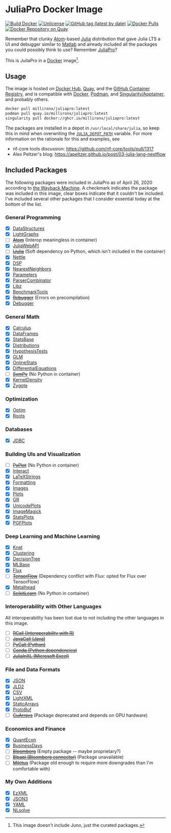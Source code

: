 # JuliaPro Docker Image

[![Build Docker](https://github.com/MillironX/docker-JuliaPro/actions/workflows/build.yml/badge.svg)](https://github.com/MillironX/docker-JuliaPro/actions/workflows/build.yml)
[![Unlicense](https://img.shields.io/github/license/MillironX/docker-JuliaPro)](https://github.com/MillironX/docker-JuliaPro/blob/master/LICENSE)
[![GitHub tag (latest by date)](https://img.shields.io/github/v/tag/MillironX/docker-JuliaPro)](https://github.com/MillironX/docker-JuliaPro/tags)
[![Docker Pulls](https://img.shields.io/docker/pulls/millironx/juliapro)](https://hub.docker.com/r/millironx/juliapro)
[![Docker Repository on Quay](https://quay.io/repository/millironx/juliapro/status "Docker Repository on
Quay")](https://quay.io/repository/millironx/juliapro)

Remember that clunky [Atom]-based [Julia] distribution that gave Julia LTS a UI
and debugger similar to [Matlab] and already included all the packages you could
possibly think to use? Remember [JuliaPro]?

This is JuilaPro in a [Docker] image[^1].

## Usage

The image is hosted on [Docker Hub], [Quay], and the [GitHub Container
Registry], and is compatible with [Docker], [Podman], and
[Singularity/Apptainer], and probably others.

```bash
docker pull millironx/juliapro:latest
podman pull quay.io/millironx/juliapro:latest
singularity pull docker://ghcr.io/millironx/juliapro:latest
```

The packages are installed in a depot in `/usr/local/share/julia`, so keep this
in mind when overwriting the [`JULIA_DEPOT_PATH`] variable. For more information
on the rationale for this and examples, see

- nf-core tools discussion: <https://github.com/nf-core/tools/pull/1317>
- Alex Peltzer's blog: <https://apeltzer.github.io/post/03-julia-lang-nextflow>

## Included Packages

The following packages were included in JuliaPro as of April 26, 2020 according
to [the Wayback Machine]. A checkmark indicates the package was included in this
image, clear boxes indicate that it couldn't be included. I've included several
other packages that I consider essential today at the bottom of the list.

### General Programming

- [x] [DataStructures](https://github.com/JuliaLang/DataStructures.jl)
- [x] [LightGraphs](https://github.com/JuliaGraphs/LightGraphs.jl)
- [ ] ~~[Atom](https://github.com/JunoLab/Atom.jl)~~ (Interop meaningless in
  container)
- [x] [JuliaWebAPI](https://github.com/JuliaWeb/JuliaWebAPI.jl)
- [ ] ~~[IJulia](https://github.com/JuliaLang/IJulia.jl)~~ (Soft dependency on
  Python, which isn't included in the container)
- [x] [Nettle](https://github.com/staticfloat/Nettle.jl)
- [x] [DSP](https://github.com/JuliaDSP/DSP.jl)
- [x] [NearestNeighbors](https://github.com/KristofferC/NearestNeighbors.jl)
- [x] [Parameters](https://github.com/mauro3/Parameters.jl)
- [x] [ParserCombinator](https://github.com/andrewcooke/ParserCombinator.jl)
- [x] [Libz](https://github.com/BioJulia/Libz.jl)
- [x] [BenchmarkTools](https://github.com/JuliaCI/BenchmarkTools.jl)
- [x] ~~[Rebugger](https://github.com/timholy/Rebugger.jl)~~ (Errors on
  precompilation)
- [x] [Debugger](https://github.com/JuliaDebug/Debugger.jl)

### General Math

- [x] [Calculus](https://github.com/johnmyleswhite/Calculus.jl)
- [x] [DataFrames](https://github.com/JuliaStats/DataFrames.jl)
- [x] [StatsBase](https://github.com/JuliaStats/StatsBase.jl)
- [x] [Distributions](https://github.com/JuliaStats/Distributions.jl)
- [x] [HypothesisTests](https://github.com/JuliaStats/HypothesisTests.jl)
- [x] [GLM](https://github.com/JuliaStats/GLM.jl)
- [x] [OnlineStats](https://github.com/joshday/OnlineStats.jl)
- [x] [DifferentialEquations](https://github.com/JuliaDiffEq/DifferentialEquations.jl)
- [ ] ~~[SymPy](https://github.com/JuliaPy/SymPy.jl)~~ (No Python in container)
- [x] [KernelDensity](https://github.com/JuliaStats/KernelDensity.jl)
- [x] [Zygote](https://github.com/FluxML/Zygote.jl)

### Optimization

- [x] [Optim](https://github.com/JuliaOpt/Optim.jl)
- [x] [Roots](https://github.com/JuliaMath/Roots.jl)

### Databases

- [x] [JDBC](https://github.com/JuliaDB/JDBC.jl)

### Building UIs and Visualization

- [ ] ~~[PyPlot](https://github.com/JuliaPy/PyPlot.jl)~~ (No Python in container)
- [x] [Interact](https://github.com/JuliaGizmos/Interact.jl)
- [x] [LaTeXStrings](https://github.com/stevengj/LaTeXStrings.jl)
- [x] [Formatting](https://github.com/JuliaIO/Formatting.jl)
- [x] [Images](https://github.com/JuliaImages/Images.jl)
- [x] [Plots](https://github.com/JuliaPlots/Plots.jl)
- [x] [GR](https://github.com/jheinen/GR.jl)
- [x] [UnicodePlots](https://github.com/Evizero/UnicodePlots.jl)
- [x] [ImageMagick](https://github.com/JuliaIO/ImageMagick.jl)
- [x] [StatsPlots](https://github.com/JuliaPlots/StatsPlots.jl)
- [x] [PGFPlots](https://github.com/JuliaTeX/PGFPlots.jl)

### Deep Learning and Machine Learning

- [x] [Knet](https://github.com/denizyuret/Knet.jl)
- [x] [Clustering](https://github.com/JuliaStats/Clustering.jl)
- [x] [DecisionTree](https://github.com/bensadeghi/DecisionTree.jl)
- [x] [MLBase](https://github.com/JuliaStats/MLBase.jl)
- [x] [Flux](https://github.com/FluxML/Flux.jl)
- [ ] ~~[TensorFlow](https://github.com/malmaud/TensorFlow.jl)~~ (Dependency
  conflict with Flux: opted for Flux over TensorFlow)
- [x] [Metalhead](https://github.com/FluxML/Metalhead.jl)
- [ ] ~~[ScikitLearn](https://github.com/cstjean/ScikitLearn.jl)~~ (No Python in
  container)

### Interoperability with Other Languages

All interoperability has been lost due to not including the other languages in
this image.

- [ ] ~~[RCall (Interoperability with R)](https://github.com/JuliaInterop/RCall.jl)~~
- [ ] ~~[JavaCall (Java)](https://github.com/JuliaInterop/JavaCall.jl)~~
- [ ] ~~[PyCall (Python)](https://github.com/JuliaPy/PyCall.jl)~~
- [ ] ~~[Conda (Python dependencies)](https://github.com/JuliaPy/Conda.jl)~~
- [ ] ~~[JuliaInXL (Microsoft Excel)](https://github.com/JuliaComputing/JuliaInXL)~~

### File and Data Formats

- [x] [JSON](https://github.com/JuliaIO/JSON.jl)
- [x] [JLD2](https://github.com/JuliaIO/JLD2.jl)
- [x] [CSV](https://github.com/JuliaData/CSV.jl)
- [x] [LightXML](https://github.com/JuliaIO/LightXML.jl)
- [x] [StaticArrays](https://github.com/JuliaArrays/StaticArrays.jl)
- [x] [ProtoBuf](https://github.com/JuliaIO/ProtoBuf.jl)
- [ ] ~~[CuArrays](https://github.com/JuliaGPU/CuArrays.jl)~~ (Package
  deprecated and depends on GPU hardware)

### Economics and Finance

- [x] [QuantEcon](https://github.com/QuantEcon/QuantEcon.jl)
- [x] [BusinessDays](https://github.com/JuliaFinance/BusinessDays.jl)
- [ ] ~~[Bloomberg](https://github.com/milktrader/Bloomberg.jl)~~ (Empty package
  -- maybe proprietary?)
- [ ] ~~[Blpapi (Bloomberg connector)](https://juliacomputing.com/docs/blpapi-manual.pdf)~~ (Package unavailable)
- [ ] ~~[Miletus](https://github.com/JuliaComputing/Miletus.jl)~~ (Package old
  enough to require more downgrades than I'm comfortable with)

### My Own Additions

- [x] [EzXML](https://github.com/JuliaIO/EzXML.jl)
- [x] [JSON3](https://github.com/quinnj/JSON3.jl)
- [x] [YAML](https://github.com/JuliaData/YAML.jl)
- [x] [NLsolve](https://github.com/JuliaNLSolvers/NLsolve.jl)

[^1]: This image doesn't include Juno, just the curated packages.

[`JULIA_DEPOT_PATH`]: https://docs.julialang.org/en/v1/manual/environment-variables/#JULIA_DEPOT_PATH
[atom]: https://atom.io
[docker hub]: https://hub.docker.com
[docker]: https://www.docker.com
[github container registry]: https://ghcr.io
[julia]: https://julialang.org
[juliapro]: https://web.archive.org/web/2/https://juliacomputing.com/products/juliapro
[matlab]: https://www.mathworks.com/matlab
[podman]: https://podman.io
[quay]: https://quay.io
[singularity/apptainer]: https://apptainer.org
[the wayback machine]: https://web.archive.org/web/20200426173353/https://juliacomputing.com/products/juliapro#curated-pkgs
